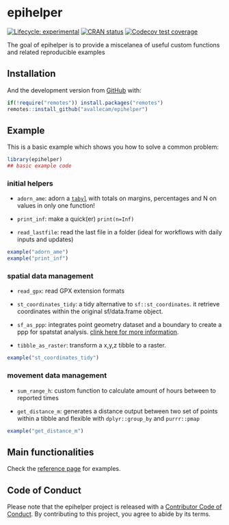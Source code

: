 
<!-- README.md is generated from README.Rmd. Please edit that file -->

# epihelper

<!-- badges: start -->

[![Lifecycle:
experimental](https://img.shields.io/badge/lifecycle-experimental-orange.svg)](https://www.tidyverse.org/lifecycle/#experimental)
[![CRAN
status](https://www.r-pkg.org/badges/version/epihelper)](https://CRAN.R-project.org/package=epihelper)
[![Codecov test
coverage](https://codecov.io/gh/avallecam/epihelper/branch/master/graph/badge.svg)](https://codecov.io/gh/avallecam/epihelper?branch=master)
<!-- badges: end -->

The goal of epihelper is to provide a miscelanea of useful custom
functions and related reproducible examples

## Installation

<!-- You can install the released version of epihelper from [CRAN](https://CRAN.R-project.org) with: -->
<!-- ``` r -->
<!-- install.packages("epihelper") -->
<!-- ``` -->

And the development version from
[GitHub](https://github.com/avallecam/epihelper) with:

``` r
if(!require("remotes")) install.packages("remotes")
remotes::install_github("avallecam/epihelper")
```

## Example

This is a basic example which shows you how to solve a common problem:

``` r
library(epihelper)
## basic example code
```

### initial helpers

-   `adorn_ame`: adorn a
    [`tabyl`](https://cran.r-project.org/web/packages/janitor/vignettes/janitor.html#tabyl---a-better-version-of-table)
    with totals on margins, percentages and N on values in only one
    function!

-   `print_inf`: make a quick(er) `print(n=Inf)`

-   `read_lastfile`: read the last file in a folder (ideal for workflows
    with daily inputs and updates)

``` r
example("adorn_ame")
example("print_inf")
```

### spatial data management

-   `read_gpx`: read GPX extension formats

-   `st_coordinates_tidy`: a tidy alternative to `sf::st_coordinates`.
    it retrieve coordinates within the original sf/data.frame object.

-   `sf_as_ppp`: integrates point geometry dataset and a boundary to
    create a ppp for spatstat analysis. [clink here for more
    information](https://github.com/r-spatial/sf/issues/1233).

-   `tibble_as_raster`: transform a x,y,z tibble to a raster.

``` r
example("st_coordinates_tidy")
```

### movement data management

-   `sum_range_h`: custom function to calculate amount of hours between
    to reported times

-   `get_distance_m`: generates a distance output between two set of
    points within a tibble and flexible with `dplyr::group_by` and
    `purrr::pmap`

``` r
example("get_distance_m")
```

## Main functionalities

Check the [reference
page](https://avallecam.github.io/avallecam/reference/index.html) for
examples.

## Code of Conduct

Please note that the epihelper project is released with a [Contributor
Code of
Conduct](https://contributor-covenant.org/version/2/0/CODE_OF_CONDUCT.html).
By contributing to this project, you agree to abide by its terms.
